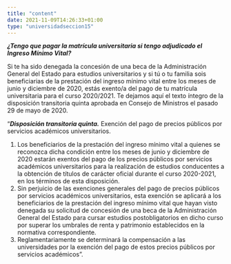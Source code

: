 ```yaml
---
title: "content"
date: 2021-11-09T14:26:33+01:00
type: "universidadseccion15"
---
```

***¿Tengo que pagar la matrícula universitaria si tengo adjudicado el Ingreso Mínimo Vital?***

Si te ha sido denegada la concesión de una beca de la Administración General del Estado para estudios universitarios y si tú o tu familia sois beneficiarias de la prestación del ingreso mínimo vital entre los meses de junio y diciembre de 2020, estás exento/a del pago de tu matrícula universitaria para el curso 2020/2021. Te dejamos aquí el texto íntegro de la disposición transitoria quinta aprobada en Consejo de Ministros el pasado 29 de mayo de 2020.

“***Disposición transitoria quinta.*** Exención del pago de precios públicos por servicios académicos universitarios.
<ol>
<li>Los beneficiarios de la prestación del ingreso mínimo vital a quienes se reconozca dicha condición entre los meses de junio y diciembre de 2020 estarán exentos del pago de los precios públicos por servicios académicos universitarios para la realización de estudios conducentes a la obtención de títulos de carácter oficial durante el curso 2020-2021, en los términos de esta disposición.</li>
<li>Sin perjuicio de las exenciones generales del pago de precios públicos por servicios académicos universitarios, esta exención se aplicará a los beneficiarios de la prestación del ingreso mínimo vital que hayan visto denegada su solicitud de concesión de una beca de la Administración General del Estado para cursar estudios postobligatorios en dicho curso por superar los umbrales de renta y patrimonio establecidos en la normativa correspondiente.</li>
<li>Reglamentariamente se determinará la compensación a las universidades por la exención del pago de estos precios públicos por servicios académicos”.</li>
</ol>